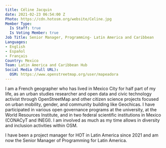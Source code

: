 ```yaml
---
title: Céline Jacquin
date: 2021-02-23 06:54:00 Z
Photo: https://cdn.hotosm.org/website/Celine.jpg
Member Type:
  Is Staff: true
  Is Voting Member: true
Job Title: Senior Manager, Programming- Latin America and Caribbean
Languages:
- English
- Español
- Français
Country: Mexico
Team: Latin America and Caribbean Hub
Social Media (Full URL):
  OSM: https://www.openstreetmap.org/user/mapeadora
---
```


I am a French geographer who has lived in Mexico City for half part of my life, as an urban studies researcher and open data and civic technology activist through OpenStreetMap and other citizen science projects focused on urban mobility, gender, and community building like Geochicas. I have participated in various open governance programs at the university, at the World Resources Institute, and in two federal scientific institutions in Mexico (CONACyT and INEGI). I am involved as much as my time allows in diversity and inclusion activities within OSM.

I have been a project manager for HOT in Latin America since 2021 and am now the Senior Manager of Programming for Latin America.

